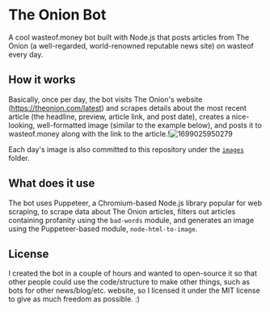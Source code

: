 # The Onion Bot
A cool wasteof.money bot built with Node.js that posts articles from The Onion (a well-regarded, world-renowned reputable news site) on wasteof every day.

## How it works
Basically, once per day, the bot visits The Onion's website (https://theonion.com/latest) and scrapes details about the most recent article (the headline, preview, article link, and post date), creates a nice-looking, well-formatted image (similar to the example below), and posts it to wasteof.money along with the link to the article.!![1699025950279](https://github.com/imadeanaccount1/onionbot/assets/138229538/8a3c188d-57bb-40ac-a66a-56eb478f02b3)


Each day's image is also committed to this repository under the [`images`](/images) folder.

## What does it use
The bot uses Puppeteer, a Chromium-based Node.js library popular for web scraping, to scrape data about The Onion articles, filters out articles containing profanity using the `bad-words` module, and generates an image using the Puppeteer-based module, `node-html-to-image`.

## License
I created the bot in a couple of hours and wanted to open-source it so that other people could use the code/structure to make other things, such as bots for other news/blog/etc. website, so I licensed it under the MIT license to give as much freedom as possible. :)


